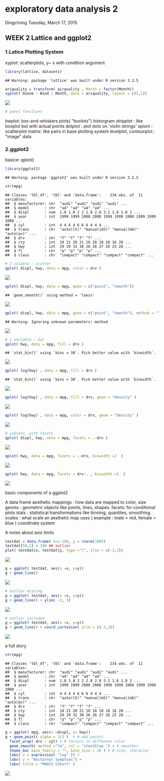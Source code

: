exploratory data analysis 2
================
Dingchong
Tuesday, March 17, 2015

WEEK 2 Lattice and ggplot2
--------------------------

### 1.Latice Plotting System

xyplot: scatterplots, y~ x with condition argument

``` r
library(lattice, datasets)
```

    ## Warning: package 'lattice' was built under R version 3.2.5

``` r
ariquality = transform( airquality , Month = factor(Month))
xyplot( Ozone ~ Wind | Month, data = ariquality, layout = c(5,1))
```

![](exploratory_data_analysis_2_files/figure-markdown_github-ascii_identifiers/unnamed-chunk-1-1.png)

``` r
# panel functions
```

bwplot: box-and-whiskers plots( "boxlots") historgram stripplot : like boxplot but with actual points dotplot : plot dots on 'violin strings' splom : scatterplot matrix: like pairs in base plotting system levelplot, contourplot : "image" data

### 2.ggplot2

basice: qplot()

``` r
library(ggplot2)
```

    ## Warning: package 'ggplot2' was built under R version 3.2.5

``` r
str(mpg)
```

    ## Classes 'tbl_df', 'tbl' and 'data.frame':    234 obs. of  11 variables:
    ##  $ manufacturer: chr  "audi" "audi" "audi" "audi" ...
    ##  $ model       : chr  "a4" "a4" "a4" "a4" ...
    ##  $ displ       : num  1.8 1.8 2 2 2.8 2.8 3.1 1.8 1.8 2 ...
    ##  $ year        : int  1999 1999 2008 2008 1999 1999 2008 1999 1999 2008 ...
    ##  $ cyl         : int  4 4 4 4 6 6 6 4 4 4 ...
    ##  $ trans       : chr  "auto(l5)" "manual(m5)" "manual(m6)" "auto(av)" ...
    ##  $ drv         : chr  "f" "f" "f" "f" ...
    ##  $ cty         : int  18 21 20 21 16 18 18 18 16 20 ...
    ##  $ hwy         : int  29 29 31 30 26 26 27 26 25 28 ...
    ##  $ fl          : chr  "p" "p" "p" "p" ...
    ##  $ class       : chr  "compact" "compact" "compact" "compact" ...

``` r
# 2 vaiable : scatter
qplot( displ, hwy, data = mpg, color = drv )
```

![](exploratory_data_analysis_2_files/figure-markdown_github-ascii_identifiers/unnamed-chunk-2-1.png)

``` r
qplot( displ, hwy, data = mpg, geom = c("point", "smooth"))
```

    ## `geom_smooth()` using method = 'loess'

![](exploratory_data_analysis_2_files/figure-markdown_github-ascii_identifiers/unnamed-chunk-2-2.png)

``` r
qplot( displ, hwy, data = mpg, geom = c("point", "smooth"), method = "lm")
```

    ## Warning: Ignoring unknown parameters: method

![](exploratory_data_analysis_2_files/figure-markdown_github-ascii_identifiers/unnamed-chunk-2-3.png)

``` r
# 1 variable : bar
qplot( hwy, data = mpg, fill = drv )
```

    ## `stat_bin()` using `bins = 30`. Pick better value with `binwidth`.

![](exploratory_data_analysis_2_files/figure-markdown_github-ascii_identifiers/unnamed-chunk-2-4.png)

``` r
qplot( log(hwy) , data = mpg, fill = drv )
```

    ## `stat_bin()` using `bins = 30`. Pick better value with `binwidth`.

![](exploratory_data_analysis_2_files/figure-markdown_github-ascii_identifiers/unnamed-chunk-2-5.png)

``` r
qplot( log(hwy) , data = mpg, fill = drv, geom = "density" )
```

![](exploratory_data_analysis_2_files/figure-markdown_github-ascii_identifiers/unnamed-chunk-2-6.png)

``` r
qplot( log(hwy) , data = mpg, color = drv, geom = "density" )
```

![](exploratory_data_analysis_2_files/figure-markdown_github-ascii_identifiers/unnamed-chunk-2-7.png)

``` r
# subsets, with facets
qplot( displ, hwy, data = mpg, facets = .~drv )
```

![](exploratory_data_analysis_2_files/figure-markdown_github-ascii_identifiers/unnamed-chunk-2-8.png)

``` r
qplot( hwy, data = mpg, facets = .~drv, binwidth =2  ) 
```

![](exploratory_data_analysis_2_files/figure-markdown_github-ascii_identifiers/unnamed-chunk-2-9.png)

``` r
qplot( hwy, data = mpg, facets = drv~. , binwidth =2  )
```

![](exploratory_data_analysis_2_files/figure-markdown_github-ascii_identifiers/unnamed-chunk-2-10.png)

basic components of a ggplot2

A data frame aesthetic mappings : how data are mapped to color, size geoms : geometric objects like points, lines, shapes. facets: for conditional plots stats : statistical transformations like binning, quantiles, smoothing. scales : what scale an aesthetic map uses ( example : male = red, female = blue ) coordinate system

A notes about axis limits

``` r
testdat = data.frame( x=1:100, y = rnorm(100))
testdat[50,2] = 100 ## outlier
plot( testdat$x, testdat$y, type ="l", ylim = c(-3,3))
```

![](exploratory_data_analysis_2_files/figure-markdown_github-ascii_identifiers/unnamed-chunk-3-1.png)

``` r
g = ggplot( testdat, aes(x =x, y=y))
g + geom_line()
```

![](exploratory_data_analysis_2_files/figure-markdown_github-ascii_identifiers/unnamed-chunk-3-2.png)

``` r
# outlier missing
g = ggplot( testdat, aes(x =x, y=y))
g + geom_line() + ylim( -3, 3)
```

![](exploratory_data_analysis_2_files/figure-markdown_github-ascii_identifiers/unnamed-chunk-3-3.png)

``` r
# outlier included
g = ggplot( testdat, aes(x =x, y=y))
g + geom_line() + coord_cartesian( ylim = c(-3,3))
```

![](exploratory_data_analysis_2_files/figure-markdown_github-ascii_identifiers/unnamed-chunk-3-4.png)

a full story

``` r
str(mpg)
```

    ## Classes 'tbl_df', 'tbl' and 'data.frame':    234 obs. of  11 variables:
    ##  $ manufacturer: chr  "audi" "audi" "audi" "audi" ...
    ##  $ model       : chr  "a4" "a4" "a4" "a4" ...
    ##  $ displ       : num  1.8 1.8 2 2 2.8 2.8 3.1 1.8 1.8 2 ...
    ##  $ year        : int  1999 1999 2008 2008 1999 1999 2008 1999 1999 2008 ...
    ##  $ cyl         : int  4 4 4 4 6 6 6 4 4 4 ...
    ##  $ trans       : chr  "auto(l5)" "manual(m5)" "manual(m6)" "auto(av)" ...
    ##  $ drv         : chr  "f" "f" "f" "f" ...
    ##  $ cty         : int  18 21 20 21 16 18 18 18 16 20 ...
    ##  $ hwy         : int  29 29 31 30 26 26 27 26 25 28 ...
    ##  $ fl          : chr  "p" "p" "p" "p" ...
    ##  $ class       : chr  "compact" "compact" "compact" "compact" ...

``` r
g = ggplot( mpg, aes(x =displ, y= hwy)) 
g + geom_point( alpha = 1/3 )  + # add points
  facet_wrap( drv ~ cyl) + # factors in different color
  geom_smooth( method ="lm", col = "steelblue ") + # smoother
  theme_bw( base_family = "", base_size = 20 ) + # size, character
  labs( x = expression( "log" )) + 
  labs( y = "Nocturnal Symptons") + 
  labs( title = "MAACS Cohort" )
```

![](exploratory_data_analysis_2_files/figure-markdown_github-ascii_identifiers/unnamed-chunk-4-1.png)
